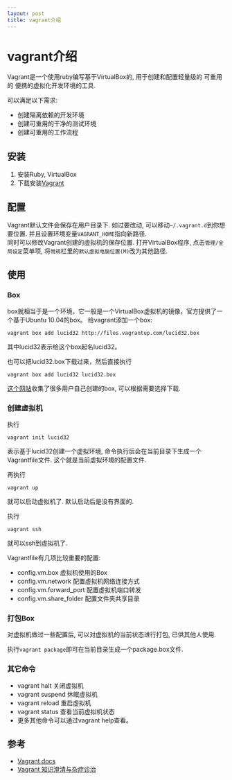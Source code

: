 ```yaml
---
layout: post
title: vagrant介绍
---
```


# vagrant介绍

Vagrant是一个使用ruby编写基于VirtualBox的, 用于创建和配置轻量级的 可重用的 便携的虚拟化开发环境的工具.

可以满足以下需求:

* 创建隔离依赖的开发环境
* 创建可重用的干净的测试环境
* 创建可重用的工作流程

## 安装

1. 安装Ruby, VirtualBox
2. 下载安装[Vagrant](http://downloads.vagrantup.com/)

## 配置

Vagrant默认文件会保存在用户目录下. 如过要改动, 可以移动`~/.vagrant.d`到你想要位置. 并且设置环境变量`VAGRANT_HOME`指向新路径.   
同时可以修改Vagrant创建的虚拟机的保存位置. 打开VirtualBox程序, 点击`管理/全局设定`菜单项, 将`常规`栏里的`默认虚拟电脑位置(M)`改为其他路径.

## 使用

### Box

box就相当于是一个环境，它一般是一个VirtualBox虚拟机的镜像，官方提供了一个基于Ubuntu 10.04的box。 给vagrant添加一个box:

    vagrant box add lucid32 http://files.vagrantup.com/lucid32.box

其中lucid32表示给这个box起名lucid32。

也可以把lucid32.box下载过来，然后直接执行

    vagrant box add lucid32 lucid32.box

[这个网站](http://www.vagrantbox.es/)收集了很多用户自己创建的box, 可以根据需要选择下载.

### 创建虚拟机

执行

    vagrant init lucid32
    
表示基于lucid32创建一个虚拟环境, 命令执行后会在当前目录下生成一个Vagrantfile文件. 这个就是当前虚拟环境的配置文件.

再执行

    vagrant up

就可以启动虚拟机了.  默认启动后是没有界面的. 

执行

    vagrant ssh

就可以ssh到虚拟机了.

Vagrantfile有几项比较重要的配置:

* config.vm.box 虚拟机使用的Box
* config.vm.network 配置虚拟机网络连接方式
* config.vm.forward_port 配置虚拟机端口转发
* config.vm.share_folder 配置文件夹共享目录

### 打包Box

对虚拟机做过一些配置后, 可以对虚拟机的当前状态进行打包, 已供其他人使用.

执行`vagrant package`即可在当前目录生成一个package.box文件.

### 其它命令

* vagrant halt 关闭虚拟机
* vagrant suspend 休眠虚拟机
* vagrant reload 重启虚拟机
* vagrant status 查看当前虚拟机状态
* 更多其他命令可以通过vagrant help查看。

## 参考

* [Vagrant docs](http://docs.vagrantup.com/v2/)
* [Vagrant 知识澄清与杂症诊治](http://wushaobo.info/?p=83)

